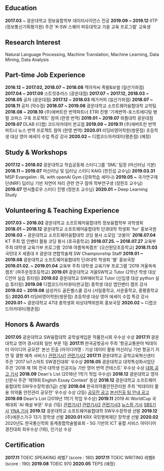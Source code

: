 ## Education

**2017.03** ~ 광운대학교 정보융합학부 데이터사이언스 전공
**2019.09 ~ 2019.12** IITP (정보통신기획평가원) 주관 'K-SW 스퀘어 퍼듀대학교 가을 교육 프로그램' 교육생

##  Research Interest

Natural Language Processing, Machine Translation, Machine Learning, Data Mining, Data Analysis

## Part-time Job Experience

**2016.12 ~ 2017.02, 2018.07 ~ 2018.08** 잭아저씨 족발&보쌈 (일산가좌점)
**2017.04 ~ 2017.09**  스트릿츄러스 (광운대점)
**2017.07 ~ 2017.12, 2018.03 ~ 2018.05** 공차 (광운대점)
**2017.12 ~ 2018.03** 메가커피 (일산가좌점)
**2018.07 ~ 2018.11**  공차 (약수점)
**2018.07 ~ 2019.08**  광운대학교 소프트웨어융합대학 교학팀
**2018.08 ~ 2018.10**  (주)에버트란 번역파트너
ETRI 진행 '기계번역-포스트에디팅 병렬 코퍼스 구축 프로젝트' 	참여 (한영 번역)
**2019.01 ~ 2019.07**  와플대학 광운대점
**2019.07**  DLAB (디랩) 코드아카데미 판교점
**2019.09 ~ 2019.11**  (주)에버트란 번역파트너
뉴스 번역 프로젝트 참여 (한영 번역)
**2020.01** 리딩비영어학원(쌍문점) 초등학생 대상 영어 에세이 수업 특강 강사
**2020.02 ~** 디랩코드아카데미(평촌점) (예정)

##  Study & Workshops

**2017.12 ~ 2018.02** 광운대학교 학습공동체 스터디그룹 'SML' 팀장 (머신러닝 기본)
**2018.11 ~ 2019.07** 머신러닝 및 딥러닝 스터디 KAIG (한진섭 교수님)
**2019.03.31** MSP Evangelim : RL with openAI Gym (강화학습 세미나)
**2019.05 ~** 국가연구재단(NRF) 딥러닝 기반 자연어 처리 관련 연구 참여 학부연구생 (정한조 교수님)
**2019.07** 텐서플로우 스터디 진행 (정한조 교수님)
**2020.01 ~** Deep Learning Study

## Volunteering & Teaching Experience

**2017.03 ~ 2018.02** 광운대학교 소프트웨어융합대학 정보융합학부 과학생회
**2018.01 ~ 2018.12** 광운대학교 소프트웨어융합대학 단과대학 학생회 'for' 홍보국원
**2018.03** ~ 광운대학교 소프트웨어융합대학 코딩 봉사 소모임 '코봉이'
**2018.07.04** KT 주최 앱 인벤터 활용 코딩 봉사 (호곡중학교)
**2018.07.25. ~ 2018.07.27** 교육부 주최 대학생 교육기부 프로그램 ‘2018 여름쏙쏙캠프’ (오산원당초등학교)
**2018.11.03** 국민대 X 세종대 X 광운대 연합학술제 SW Championship Staff
**2019.01 ~ 2019.08** 광운대학교 소프트웨어융합대학 단과대학 학생회 '별' 홍보국장
**2019.01.02. ~ 2019.01.04** 교육부 주최 대학생 교육기부 프로그램 ‘2019 겨울쏙쏙캠프’ (파주운정초등학교)
**2019.01** 광운대학교 겨울SW학교 Tutor (2학년 학생 대상 C언어 실습 튜터링)
**2019.02** 광운대학교 SW예비학교 Tutor (신입생 대상 python 실습 튜터링)
**2019.08** 디랩코드아카데미(판교점) 중학생 대상 앱인벤터 캠프 강사
**2019.02 ~ 2019.08** 삼성카드 골든벨스쿨 강사 (서일중학교, 서운중학교, 중평중학교 등)
**2020.01** 리딩비영어학원(쌍문점) 초등학생 대상 영어 에세이 수업 특강 강사
**2020.01 ~** 광운대학교 47대 총학생회 비상대책위원회 홍보국장
**2020.02 ~** 디랩코드아카데미(평촌점)

## Honors & Awards

**2017.05** 광운대학교 SW융합대학 공학설계입문 작품전시회 우수상 수상
**2017.11** 광운대학교 영어 경시대회 일반 부문 1등
**2017.11** 한국공항공사 주최 '항공교통분야 빅데이터 아이디어 공모전' 본선 진출 (아이디어명 : 기상 데이터 활용 머신러닝 기반 항공기 지연 및 결항 예측 서비스) [관련기사1]( http://www.fnnews.com/news/201711271903052085) [관련기사2](http://www.newsis.com/view/?id=NISI20171127_0013596393)
**2017.11** 광운대학교 공학교육혁신센터 주관 '2017 IoT스마트 SW경진대회' 우수상
**2018.05** 광운대학교 대학특성화사업단 주관 '2018 제 1회 전국 대학생 인공지능 기반 영어 번역 콘테스트' 우수상 수상 [대회 공고 기사](https://news.joins.com/article/22611748)
**2018.09** Dean's List (2018년 1학기 학업 우수상)
**2018.12** 광운대학교 영자신문사 주관 '제19회 English Essay Contest' 동상
**2018.12** 광운대학교 소프트웨어융합대학 SW우수장학생(1급) 선발
**2019.04** 한국의약품안전관리원 주최 '빅데이터 활용 의약품 안전관리 공모전' 우수상 수상 (2등)
[공모전 공고](https://www.drugsafe.or.kr/iwt/ds/ko/bbs/EgovBbs.do?bbsId=BBSMSTR_000000000011&nttId=2871&pageIndex=2&searchCnd=0&searchWrd=) [본선진출 팀 안내 공고](https://www.drugsafe.or.kr/iwt/ds/ko/bbs/EgovBbs.do?bbsId=BBSMSTR_000000000011&nttId=2925)
**2019.09** Dean's List (2019년 1학기 학업 우수상)
**2019.11** 2019 AI WorldCup 국제대회 'AI 해설 부문' 우승 (1등) [관련기사1](http://news.g-enews.com/view.php?ud=2019110400251328110bf3fa6eb9_1&md=20191104145516_M) [관련기사2](http://www.newsworks.co.kr/news/articleView.html?idxno=408035) [관련기사3](http://www.zdnet.co.kr/view/?no=20191103215931) [뉴스핌 기사](http://www.newspim.com/news/view/20191103000165) [SBS기사](https://news.sbs.co.kr/news/endPage.do?news_id=N1005506477&plink=ORI&cooper=NAVER) [YNA 기사](https://www.yna.co.kr/view/AKR20191103034600063?input=1195m)
**2019.12** 광운대학교 소프트웨어융합대학 SW우수장학생 선발
**2019.12** (주)에몬스가구 13기 장학생 선발
**2020.01** KRX 국민행복재단 장학생 선발
**2020.02** 2020년도 한국통신학회 동계종합학술발표회 - 5G 기반의 ICT 융합 서비스 아이디어 경진대회 최우수상 (1위), 인기상 수상

## Certification

**2017.11** TOEIC SPEAKING 레벨7 (score : 180)
**2017.11** TOEIC WRITING 레벨8 (score : 190)
**2019.08** TOEIC 970
**2020.05** TEPS (예정)
